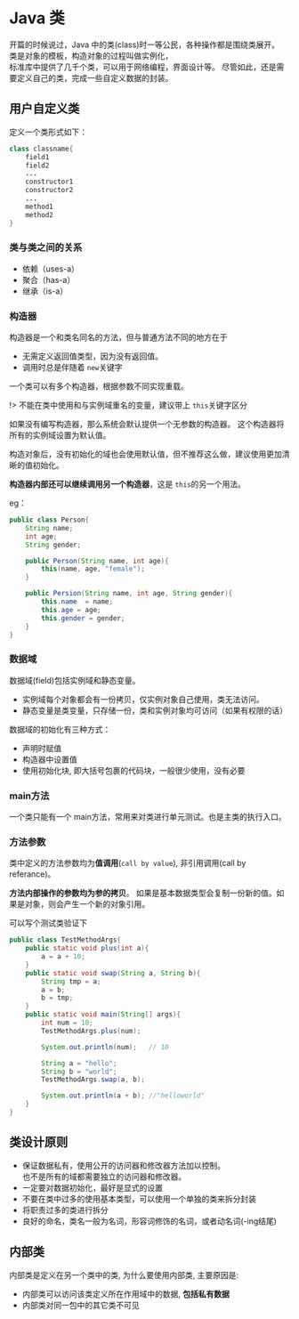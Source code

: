 
# Java 类
开篇的时候说过，Java 中的类(class)时一等公民，各种操作都是围绕类展开。  
类是对象的模板，构造对象的过程叫做实例化，  
标准库中提供了几千个类，可以用于网络编程，界面设计等。
尽管如此，还是需要定义自己的类，完成一些自定义数据的封装。


## 用户自定义类
定义一个类形式如下：
```java
class classname{
    field1
    field2
    ...
    constructor1
    constructor2
    ...
    method1
    method2
}
```

### 类与类之间的关系
- 依赖（uses-a）
- 聚合（has-a）
- 继承（is-a）

### 构造器
构造器是一个和类名同名的方法，但与普通方法不同的地方在于
- 无需定义返回值类型，因为没有返回值。
- 调用时总是伴随着 `new`关键字

一个类可以有多个构造器，根据参数不同实现重载。

!> 不能在类中使用和与实例域重名的变量，建议带上 `this`关键字区分

如果没有编写构造器，那么系统会默认提供一个无参数的构造器。
这个构造器将所有的实例域设置为默认值。

构造对象后，没有初始化的域也会使用默认值，但不推荐这么做，建议使用更加清晰的值初始化。

**构造器内部还可以继续调用另一个构造器**，这是 `this`的另一个用法。

eg：
```java
public class Person{
    String name;
    int age;
    String gender;

    public Person(String name, int age){
        this(name, age, "female");
    }

    public Persion(String name, int age, String gender){
        this.name  = name;
        this.age = age;
        this.gender = gender;
    }
}
```


### 数据域
数据域(field)包括实例域和静态变量。  
- 实例域每个对象都会有一份拷贝，仅实例对象自己使用，类无法访问。  
- 静态变量是类变量，只存储一份，类和实例对象均可访问（如果有权限的话）

数据域的初始化有三种方式：
- 声明时赋值
- 构造器中设置值
- 使用初始化块, 即大括号包裹的代码块，一般很少使用，没有必要

### main方法
一个类只能有一个 main方法，常用来对类进行单元测试。也是主类的执行入口。  

### 方法参数
类中定义的方法参数均为**值调用**(`call by value`), 非引用调用(call by referance)。  

**方法内部操作的参数均为参的拷贝**。
如果是基本数据类型会复制一份新的值。如果是对象，则会产生一个新的对象引用。

可以写个测试类验证下
```java
public class TestMethodArgs{
    public static void plus(int a){
        a = a + 10;
    }
    public static void swap(String a, String b){
        String tmp = a;
        a = b;
        b = tmp;
    }
    public static void main(String[] args){
        int num = 10;
        TestMethodArgs.plus(num);

        System.out.println(num);   // 10

        String a = "hello";
        String b = "world";
        TestMethodArgs.swap(a, b);

        System.out.println(a + b); //"helloworld" 
    }
}
```

## 类设计原则
- 保证数据私有，使用公开的访问器和修改器方法加以控制。    
    也不是所有的域都需要独立的访问器和修改器。
- 一定要对数据初始化，最好是显式的设置
- 不要在类中过多的使用基本类型，可以使用一个单独的类来拆分封装
- 将职责过多的类进行拆分
- 良好的命名，类名一般为名词，形容词修饰的名词，或者动名词(-ing结尾)


## 内部类
内部类是定义在另一个类中的类, 为什么要使用内部类, 主要原因是:
- 内部类可以访问该类定义所在作用域中的数据, **包括私有数据**
- 内部类对同一包中的其它类不可见